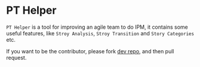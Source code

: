 # PT Helper

`PT Helper` is a tool for improving an agile team to do IPM, it contains some useful features, like `Stroy Analysis`, `Stroy Transition` and `Story Categories` etc.

If you want to be the contributor, please fork [dev repo](https://github.com/kkkkkxiaofei/ptdev), and then pull request.

